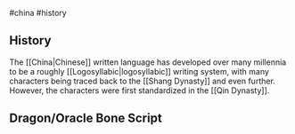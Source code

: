 #china #history 

## History
The [[China|Chinese]] written language has developed over many millennia to be a roughly [[Logosyllabic|logosyllabic]] writing system, with many characters being traced back to the [[Shang Dynasty]] and even further. However, the characters were first standardized in the [[Qin Dynasty]].

## Dragon/Oracle Bone Script
